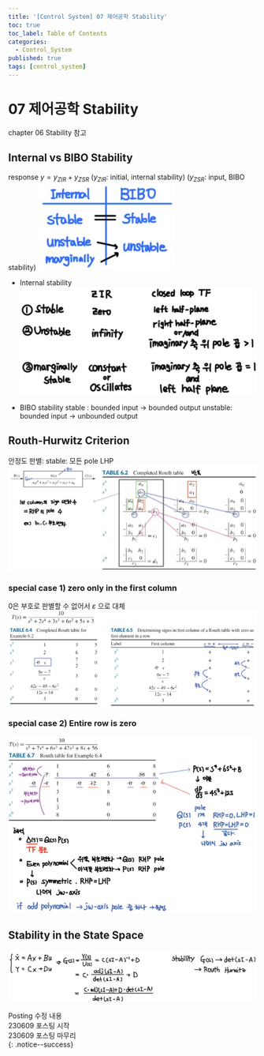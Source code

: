 ```yaml
---
title: '[Control System] 07 제어공학 Stability'
toc: true
toc_label: Table of Contents
categories:
  - Control_System
published: true
tags: [control_system]
---
```


# 07 제어공학 Stability
chapter 06 Stability 참고

## Internal vs BIBO Stability
response $y=y_{ZIR}+y_{ZSR}$ 
($y_{ZIR}$: initial, internal stability)
($y_{ZSR}$: input, BIBO stability)
![internal bibo](/assets/images/Control_System_img/7-1-internal-bibo.jpg)

* Internal stability
![internal stability](/assets/images/Control_System_img/7-2-internal.jpg)

* BIBO stability
	stable : bounded input -> bounded output
	unstable: bounded input -> unbounded output

## Routh-Hurwitz Criterion
안정도 판별: stable: 모든 pole LHP
![Routh-Hurwitz Criterion](/assets/images/Control_System_img/7-3-rh.jpg)

### special case 1) zero only in the first column
0은 부호로 판별할 수 없어서 $\varepsilon$ 으로 대체
![case1](/assets/images/Control_System_img/7-3-case1.jpg)

### special case 2) Entire row is zero
![case2](/assets/images/Control_System_img/7-3-case2.jpg)


## Stability in the State Space
![stability in the state space](/assets/images/Control_System_img/7-4-stability-in-ss.jpg)


Posting 수정 내용   
230609 포스팅 시작  
230609 포스팅 마무리  
{: .notice--success}